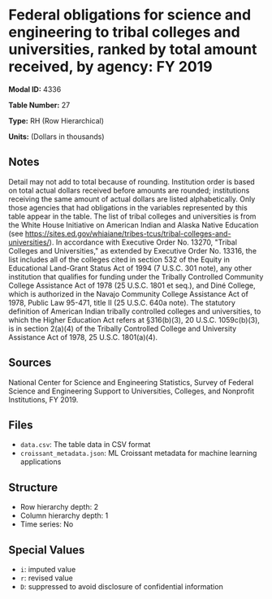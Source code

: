 # Federal obligations for science and engineering to tribal colleges and universities, ranked by total amount received, by agency: FY 2019

**Modal ID:** 4336

**Table Number:** 27

**Type:** RH (Row Hierarchical)

**Units:** (Dollars in thousands)

## Notes

Detail may not add to total because of rounding. Institution order is based on total actual dollars received before amounts are rounded; institutions receiving the same amount of actual dollars are listed alphabetically. Only those agencies that had obligations in the variables represented by this table appear in the table. The list of tribal colleges and universities is from the White House Initiative on American Indian and Alaska Native Education (see https://sites.ed.gov/whiaiane/tribes-tcus/tribal-colleges-and-universities/). In accordance with Executive Order No. 13270, "Tribal Colleges and Universities," as extended by Executive Order No. 13316, the list includes all of the colleges cited in section 532 of the Equity in Educational Land-Grant Status Act of 1994 (7 U.S.C. 301 note), any other institution that qualifies for funding under the Tribally Controlled Community College Assistance Act of 1978 (25 U.S.C. 1801 et seq.), and Diné College, which is authorized in the Navajo Community College Assistance Act of 1978, Public Law 95-471, title II (25 U.S.C. 640a note). The statutory definition of American Indian tribally controlled colleges and universities, to which the Higher Education Act refers at §316(b)(3), 20 U.S.C. 1059c(b)(3), is in section 2(a)(4) of the Tribally Controlled College and University Assistance Act of 1978, 25 U.S.C. 1801(a)(4).

## Sources

National Center for Science and Engineering Statistics, Survey of Federal Science and Engineering Support to Universities, Colleges, and Nonprofit Institutions, FY 2019.

## Files

- `data.csv`: The table data in CSV format
- `croissant_metadata.json`: ML Croissant metadata for machine learning applications

## Structure

- Row hierarchy depth: 2
- Column hierarchy depth: 1
- Time series: No

## Special Values

- `i`: imputed value
- `r`: revised value
- `D`: suppressed to avoid disclosure of confidential information
